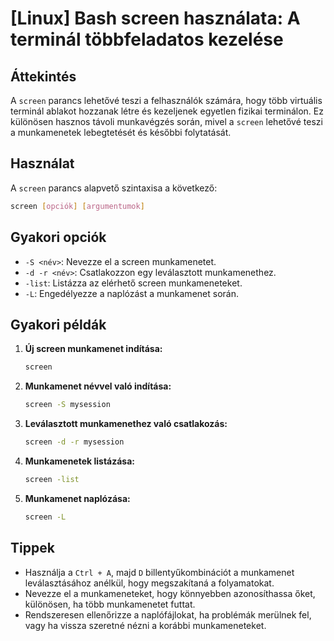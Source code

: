 # [Linux] Bash screen használata: A terminál többfeladatos kezelése

## Áttekintés
A `screen` parancs lehetővé teszi a felhasználók számára, hogy több virtuális terminál ablakot hozzanak létre és kezeljenek egyetlen fizikai terminálon. Ez különösen hasznos távoli munkavégzés során, mivel a `screen` lehetővé teszi a munkamenetek lebegtetését és későbbi folytatását.

## Használat
A `screen` parancs alapvető szintaxisa a következő:

```bash
screen [opciók] [argumentumok]
```

## Gyakori opciók
- `-S <név>`: Nevezze el a screen munkamenetet.
- `-d -r <név>`: Csatlakozzon egy leválasztott munkamenethez.
- `-list`: Listázza az elérhető screen munkameneteket.
- `-L`: Engedélyezze a naplózást a munkamenet során.

## Gyakori példák
1. **Új screen munkamenet indítása:**
   ```bash
   screen
   ```

2. **Munkamenet névvel való indítása:**
   ```bash
   screen -S mysession
   ```

3. **Leválasztott munkamenethez való csatlakozás:**
   ```bash
   screen -d -r mysession
   ```

4. **Munkamenetek listázása:**
   ```bash
   screen -list
   ```

5. **Munkamenet naplózása:**
   ```bash
   screen -L
   ```

## Tippek
- Használja a `Ctrl + A`, majd `D` billentyűkombinációt a munkamenet leválasztásához anélkül, hogy megszakítaná a folyamatokat.
- Nevezze el a munkameneteket, hogy könnyebben azonosíthassa őket, különösen, ha több munkamenetet futtat.
- Rendszeresen ellenőrizze a naplófájlokat, ha problémák merülnek fel, vagy ha vissza szeretné nézni a korábbi munkameneteket.